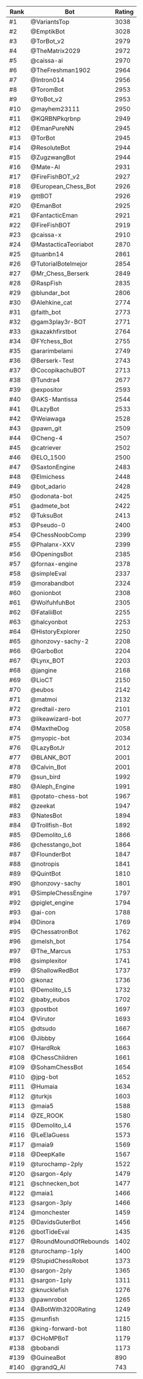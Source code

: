 Rank|Bot|Rating
---|---|---
#1|@VariantsTop|3038
#2|@EmptikBot|3028
#3|@TorBot_v2|2979
#4|@TheMatrix2029|2972
#5|@caissa-ai|2970
#6|@TheFreshman1902|2964
#7|@Intron014|2956
#8|@ToromBot|2953
#9|@YoBot_v2|2953
#10|@mayhem23111|2950
#11|@KQRBNPkqrbnp|2949
#12|@EmanPureNN|2945
#13|@TorBot|2945
#14|@ResoluteBot|2944
#15|@ZugzwangBot|2944
#16|@Mate-AI|2931
#17|@FireFishBOT_v2|2927
#18|@European_Chess_Bot|2926
#19|@ttBOT|2926
#20|@EmanBot|2925
#21|@FantacticEman|2921
#22|@FireFishBOT|2919
#23|@caissa-x|2910
#24|@MastacticaTeoriabot|2870
#25|@tuanbn14|2861
#26|@TutorialBotelmejor|2854
#27|@Mr_Chess_Berserk|2849
#28|@RaspFish|2835
#29|@blundar_bot|2806
#30|@Alehkine_cat|2774
#31|@faith_bot|2773
#32|@gam3play3r-BOT|2771
#33|@kazakhfirstbot|2764
#34|@FYchess_Bot|2755
#35|@ararimbelami|2749
#36|@Berserk-Test|2743
#37|@CocopikachuBOT|2713
#38|@Tundra4|2677
#39|@expositor|2593
#40|@AKS-Mantissa|2544
#41|@LazyBot|2533
#42|@Weiawaga|2528
#43|@pawn_git|2509
#44|@Cheng-4|2507
#45|@catriever|2502
#46|@ELO_1500|2500
#47|@SaxtonEngine|2483
#48|@Elmichess|2448
#49|@bot_adario|2428
#50|@odonata-bot|2425
#51|@admete_bot|2422
#52|@TuksuBot|2413
#53|@Pseudo-0|2400
#54|@ChessNoobComp|2399
#55|@Phalanx-XXV|2399
#56|@OpeningsBot|2385
#57|@fornax-engine|2378
#58|@simpleEval|2337
#59|@morabandbot|2324
#60|@onionbot|2308
#61|@WolfuhfuhBot|2305
#62|@FataliiBot|2255
#63|@halcyonbot|2253
#64|@HistoryExplorer|2250
#65|@honzovy-sachy-2|2208
#66|@GarboBot|2204
#67|@Lynx_BOT|2203
#68|@jangine|2168
#69|@LioCT|2150
#70|@eubos|2142
#71|@matmoi|2132
#72|@redtail-zero|2101
#73|@likeawizard-bot|2077
#74|@MaxtheDog|2058
#75|@myopic-bot|2034
#76|@LazyBotJr|2012
#77|@BLANK_BOT|2001
#78|@Calvin_Bot|2001
#79|@sun_bird|1992
#80|@Aleph_Engine|1991
#81|@potato-chess-bot|1967
#82|@zeekat|1947
#83|@NatesBot|1894
#84|@Trollfish-Bot|1892
#85|@Demolito_L6|1866
#86|@chesstango_bot|1864
#87|@FlounderBot|1847
#88|@notropis|1841
#89|@QuintBot|1810
#90|@honzovy-sachy|1801
#91|@SimpleChessEngine|1797
#92|@piglet_engine|1794
#93|@ai-con|1788
#94|@Dinora|1769
#95|@ChessatronBot|1762
#96|@melsh_bot|1754
#97|@The_Marcus|1753
#98|@simplexitor|1741
#99|@ShallowRedBot|1737
#100|@konaz|1736
#101|@Demolito_L5|1732
#102|@baby_eubos|1702
#103|@postbot|1697
#104|@Virutor|1693
#105|@dtsudo|1667
#106|@Jibbby|1664
#107|@HardRok|1663
#108|@ChessChildren|1661
#109|@SohamChessBot|1654
#110|@jpg-bot|1652
#111|@Humaia|1634
#112|@turkjs|1603
#113|@maia5|1588
#114|@ZE_ROOK|1580
#115|@Demolito_L4|1576
#116|@LeElaGuess|1573
#117|@maia9|1569
#118|@DeepKalle|1567
#119|@turochamp-2ply|1522
#120|@sargon-4ply|1479
#121|@schnecken_bot|1477
#122|@maia1|1466
#123|@sargon-3ply|1466
#124|@monchester|1459
#125|@DavidsGuterBot|1456
#126|@botTideEval|1435
#127|@RoundMoundOfRebounds|1402
#128|@turochamp-1ply|1400
#129|@StupidChessRobot|1373
#130|@sargon-2ply|1365
#131|@sargon-1ply|1311
#132|@knucklefish|1276
#133|@pawnrobot|1265
#134|@ABotWith3200Rating|1249
#135|@munfish|1215
#136|@king-forward-bot|1180
#137|@CHoMPBoT|1179
#138|@bobandi|1173
#139|@GuineaBot|890
#140|@grandQ_AI|743
